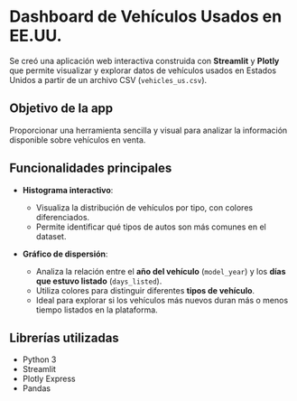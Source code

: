 # Dashboard de Vehículos Usados en EE.UU.

Se creó una aplicación web interactiva construida con **Streamlit** y **Plotly** que permite visualizar y explorar datos de vehículos usados en Estados Unidos a partir de un archivo CSV (`vehicles_us.csv`).

## Objetivo de la app

Proporcionar una herramienta sencilla y visual para analizar la información disponible sobre vehículos en venta. 

## Funcionalidades principales

- **Histograma interactivo**:
  - Visualiza la distribución de vehículos por tipo, con colores diferenciados.
  - Permite identificar qué tipos de autos son más comunes en el dataset.

- **Gráfico de dispersión**:
  - Analiza la relación entre el **año del vehículo** (`model_year`) y los **días que estuvo listado** (`days_listed`).
  - Utiliza colores para distinguir diferentes **tipos de vehículo**.
  - Ideal para explorar si los vehículos más nuevos duran más o menos tiempo listados en la plataforma.

## Librerías utilizadas

- Python 3
- Streamlit
- Plotly Express
- Pandas
